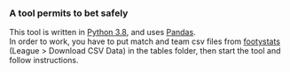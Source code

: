 <h3>A tool permits to bet safely</h3>

<p>
	This tool is written in <a href="https://www.python.org/">Python 3.8</a>, and uses <a href="https://pandas.pydata.org/">Pandas</a>.<br>
	In order to work, you have to put match and team csv files from <a href="https://footystats.org/">footystats</a> (League > Download CSV Data) in the tables folder, then start the tool and follow instructions.
</p>
